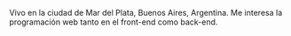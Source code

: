 <!-- - 👋 Hi, I’m @Zelmar-Er
- 👀 I’m interested in ...
- 🌱 I’m currently learning ...
- 💞️ I’m looking to collaborate on ...
- 📫 How to reach me ... -->
Vivo en la ciudad de Mar del Plata, Buenos Aires, Argentina.
Me interesa la programación web tanto en el front-end como back-end.
<!---
Zelmar-Er/Zelmar-Er is a ✨ special ✨ repository because its `README.md` (this file) appears on your GitHub profile.
You can click the Preview link to take a look at your changes.
--->
